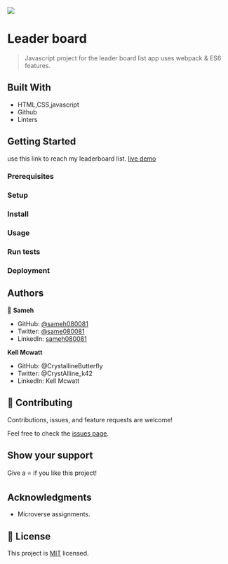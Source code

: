 ![](https://img.shields.io/badge/Microverse-blueviolet)

# Leader board

> Javascript project for the leader board list app uses webpack & ES6 features.

## Built With

- HTML,CSS,javascript
- Github
- Linters

## Getting Started

use this link to reach my leaderboard list.
[live demo](https://sameh080081.github.io/LeaderBoard/)

### Prerequisites

### Setup

### Install

### Usage

### Run tests

### Deployment

## Authors

👤 **Sameh**

- GitHub: [@sameh080081](https://github.com/sameh080081)
- Twitter: [@same080081](https://twitter.com/sameh080081)
- LinkedIn: [sameh080081](https://linkedin.com/in/sameh080081)

**Kell Mcwatt**

- GitHub: @CrystallineButterfly
- Twitter: @CrystAlline_k42
- LinkedIn: Kell Mcwatt

## 🤝 Contributing

Contributions, issues, and feature requests are welcome!

Feel free to check the [issues page](../../issues/).

## Show your support

Give a ⭐️ if you like this project!

## Acknowledgments

- Microverse assignments.

## 📝 License

This project is [MIT](./MIT.md) licensed.
